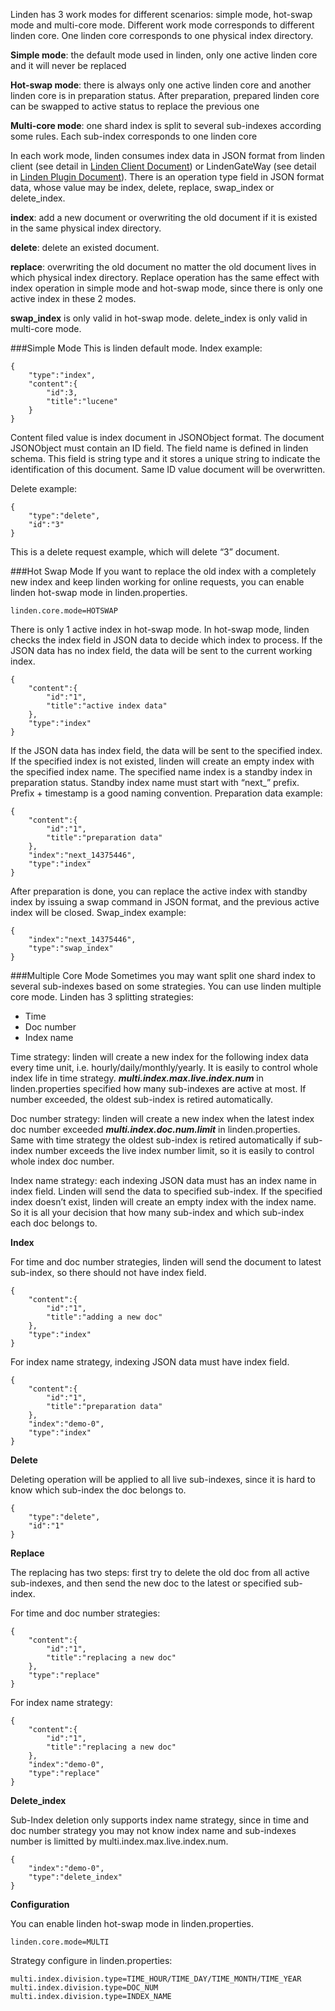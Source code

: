 Linden has 3 work modes for different scenarios: simple mode, hot-swap mode and multi-core mode. Different work mode corresponds to different linden core. One linden core corresponds to one physical index directory. 

**Simple mode**: the default mode used in linden, only one active linden core and it will never be replaced

**Hot-swap mode**: there is always only one active linden core and another linden core is in preparation status. After preparation, prepared linden core can be swapped to active status to replace the previous one

**Multi-core mode**: one shard index is split to several sub-indexes according some rules. Each sub-index corresponds to one linden core
 
In each work mode, linden consumes index data in JSON format from linden client (see detail in [Linden Client Document](LindenClient.md#index)) or LindenGateWay (see detail in [Linden Plugin Document](LindenPlugin.md#gateway)).
There is an operation type field in JSON format data, whose value may be index, delete, replace, swap\_index or delete\_index.

**index**: add a new document or overwriting the old document if it is existed in the same physical index directory.

**delete**: delete an existed document.

**replace**: overwriting the old document no matter the old document lives in which physical index directory.  Replace operation has the same effect with index operation in simple mode and hot-swap mode, since there is only one active index in these 2 modes.

**swap\_index** is only valid in hot-swap mode.
delete\_index is only valid in multi-core mode. 

###Simple Mode
This is linden default mode.
Index example:

	{
	    "type":"index",
	    "content":{
	        "id":3,
	        "title":"lucene"
	    }
	}
 
Content filed value is index document in JSONObject format. The document JSONObject must contain an ID field. The field name is defined in linden schema. This field is string type and it stores a unique string to indicate the identification of this document.  Same ID value document will be overwritten.
 
Delete example:

	{
	    "type":"delete",
	    "id":"3"
	}
	
This is a delete request example, which will delete “3” document.
 
###Hot Swap Mode
If you want to replace the old index with a completely new index and keep linden working for online requests, you can enable linden hot-swap mode in linden.properties.

	linden.core.mode=HOTSWAP
 
There is only 1 active index in hot-swap mode. In hot-swap mode, linden checks the index field in JSON data to decide which index to process.
If the JSON data has no index field, the data will be sent to the current working index. 
 
	{
	    "content":{
	        "id":"1",
	        "title":"active index data"
	    },
	    "type":"index"
	}
 
If the JSON data has index field, the data will be sent to the specified index. If the specified index is not existed, linden will create an empty index with the specified index name. The specified name index is a standby index in preparation status. Standby index name must start with “next\_” prefix.  Prefix + timestamp is a good naming convention.  Preparation data example:

	{
	    "content":{
	        "id":"1",
	        "title":"preparation data"
	    },
	    "index":"next_14375446",
	    "type":"index"
	}
 
 
After preparation is done, you can replace the active index with standby index by issuing a swap command in JSON format, and the previous active index will be closed.
Swap_index example:

	{
	    "index":"next_14375446",
	    "type":"swap_index"
	}
 
###Multiple Core Mode
Sometimes you may want split one shard index to several sub-indexes based on some strategies. You can use linden multiple core mode.
Linden has 3 splitting strategies:

* Time
* Doc number
* Index name
 
Time strategy: linden will create a new index for the following index data every time unit, i.e. hourly/daily/monthly/yearly. It is easily to control whole index life in time strategy. ***multi.index.max.live.index.num*** in linden.properties specified how many sub-indexes are active at most. If number exceeded, the oldest sub-index is retired automatically.
 
Doc number strategy: linden will create a new index when the latest index doc number exceeded ***multi.index.doc.num.limit*** in linden.properties. Same with time strategy the oldest sub-index is retired automatically if sub-index number exceeds the live index number limit, so it is easily to control whole index doc number.
 
Index name strategy: each indexing JSON data must has an index name in index field. Linden will send the data to specified sub-index. If the specified index doesn’t exist, linden will create an empty index with the index name. So it is all your decision that how many sub-index and which sub-index each doc belongs to.
 
**Index**

For time and doc number strategies, linden will send the document to latest sub-index, so there should not have index field.

	{
	    "content":{
	        "id":"1",
	        "title":"adding a new doc"
	    },
	    "type":"index"
	}
 
For index name strategy, indexing JSON data must have index field.

	{
	    "content":{
	        "id":"1",
	        "title":"preparation data"
	    },
	    "index":"demo-0",
	    "type":"index"
	}
 
**Delete**

Deleting operation will be applied to all live sub-indexes, since it is hard to know which sub-index the doc belongs to.

	{
	    "type":"delete",
	    "id":"1"
	}
 
**Replace**

The replacing has two steps: first try to delete the old doc from all active sub-indexes, and then send the new doc to the latest or specified sub-index.

For time and doc number strategies:

	{
	    "content":{
	        "id":"1",
	        "title":"replacing a new doc"
	    },
	    "type":"replace"
	}
 
For index name strategy:

	{
	    "content":{
	        "id":"1",
	        "title":"replacing a new doc"
	    },
	    "index":"demo-0",
	    "type":"replace"
	}
 
**Delete_index**

Sub-Index deletion only supports index name strategy, since in time and doc number strategy you may not know index name and sub-indexes number is limitted by multi.index.max.live.index.num.
 
	{
	    "index":"demo-0",
	    "type":"delete_index"
	}
 
**Configuration**

You can enable linden hot-swap mode in linden.properties.
	
	linden.core.mode=MULTI
 
Strategy configure in linden.properties:
	
	multi.index.division.type=TIME_HOUR/TIME_DAY/TIME_MONTH/TIME_YEAR
	multi.index.division.type=DOC_NUM
	multi.index.division.type=INDEX_NAME
 
